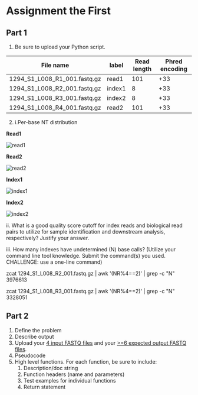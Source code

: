# Assignment the First

## Part 1
1. Be sure to upload your Python script.

| File name | label | Read length | Phred encoding |
|---|---|---|---|
| 1294_S1_L008_R1_001.fastq.gz | read1 | 101 | +33 |
| 1294_S1_L008_R2_001.fastq.gz | index1 | 8 | +33 |
| 1294_S1_L008_R3_001.fastq.gz | index2 | 8 | +33 |
| 1294_S1_L008_R4_001.fastq.gz | read2 | 101 | +33 |

2. i.Per-base NT distribution

**Read1**

![read1](https://user-images.githubusercontent.com/68506950/181681113-da9e4080-8ca0-433d-afa1-50ca72168ce2.png)


**Read2**


![read2](https://user-images.githubusercontent.com/68506950/181684308-0da662aa-87e5-4d8a-81b1-8507496e68dd.png)


**Index1**

![index1](https://user-images.githubusercontent.com/68506950/181684363-65044444-288e-4e20-bea3-eda998e39aab.png)


**Index2**

![index2](https://user-images.githubusercontent.com/68506950/181684382-56fab833-6185-4d46-b3ba-85799b108e86.png)


ii. What is a good quality score cutoff for index reads and biological read pairs to utilize for sample identification and downstream analysis, respectively? Justify your answer.


iii. How many indexes have undetermined (N) base calls? (Utilize your command line tool knowledge. Submit the command(s) you used. CHALLENGE: use a one-line command)

zcat 1294_S1_L008_R2_001.fastq.gz | awk '(NR%4==2)' | grep -c "N"
3976613

zcat 1294_S1_L008_R3_001.fastq.gz | awk '(NR%4==2)' | grep -c "N"
3328051


## Part 2
1. Define the problem
2. Describe output
3. Upload your [4 input FASTQ files](../TEST-input_FASTQ) and your [>=6 expected output FASTQ files](../TEST-output_FASTQ).
4. Pseudocode
5. High level functions. For each function, be sure to include:
    1. Description/doc string
    2. Function headers (name and parameters)
    3. Test examples for individual functions
    4. Return statement
